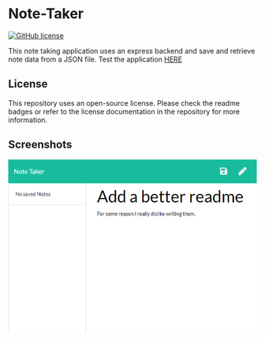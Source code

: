 # Note-Taker
[![GitHub license](https://img.shields.io/github/license/PeterBaker644/Reservation-Application)](https://github.com/PeterBaker644/Reservation-Application/blob/master/LICENSE) 

This note taking application uses an express backend and save and retrieve note data from a JSON file. Test the application [HERE](heroku-link)

## License
This repository uses an open-source license. Please check the readme badges or refer to the license documentation in the repository for more information.

## Screenshots

![Screenshot of the App](https://raw.githubusercontent.com/PeterBaker644/Note-Taker/master/screenshots/screenshot-1.png)
